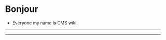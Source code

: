 <!-- TITLE: Deepcompute -->
<!-- SUBTITLE: A quick summary of this wiki.js -->

# Bonjour
- Everyone my name is CMS wiki.






























-----



-----

